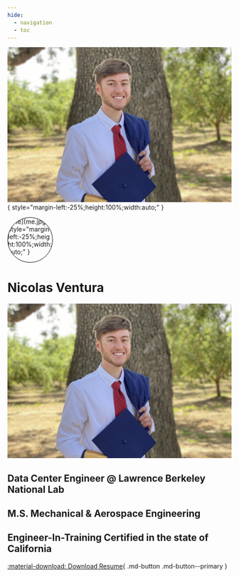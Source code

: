 ```yaml
---
hide:
  - navigation
  - toc
---
```


![Me](me.jpg){ style="margin-left:-25%;height:100%;width:auto;" }

<div style="width:100px;height:100px;overflow:hidden;border-radius:50%;border:1px solid black;">
![Me](me.jpg){ style="margin-left:-25%;height:100%;width:auto;" }
</div>

<div class="grid" markdown>

# Nicolas Ventura

![Me](me.jpg)

</div>

## Data Center Engineer @ Lawrence Berkeley National Lab

## M.S. Mechanical & Aerospace Engineering

## Engineer-In-Training Certified in the state of California

[:material-download: Download Resume](Resume.pdf){ .md-button .md-button--primary }
